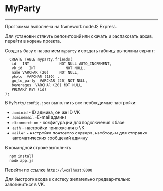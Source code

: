 # MyParty
----------

Программа выполнена на framework nodeJS Express.

Для установки стянуть репозиторий или скачать и распаковать архив, перейти в корень проекта.

Создать базу с названием `myparty` и создать таблицу выполниы скрипт:
```
  CREATE TABLE myparty.friends(
   id   INT              NOT NULL AUTO_INCREMENT,
   vk_id   INT              NOT NULL,
   name VARCHAR (20)     NOT NULL,
   photo  VARCHAR (120) ,
   go_to_party  VARCHAR (20) NOT NULL,
   beverages  VARCHAR (20) NOT NULL, 
   PRIMARY KEY (id)
);
```

В `MyParty/config.json` выполнить все необходимые настройки:
- `adminid` - ID админа, он же ID VK
- `adminemail` -E-mail админа
- `dbconnection` - конфигурации для подключения к базе
- `auth` - настройки приложения в VK
- `mailer` - настройки почтового сервера, необходим для отправки автоматических сообщений админу

В командной строке выполнить
```
  npm install
  node app.js
```
Перейти по ссылке `http://localhost:8000` 

Для быстрого входа в систесу желательно предварительно залогиниться в VK.
